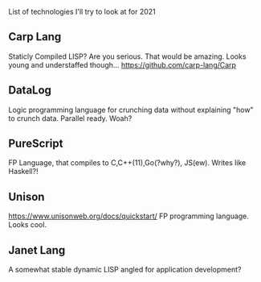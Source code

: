 List of technologies I'll try to look at for 2021

## Carp Lang
Staticly Compiled LISP? Are you serious. That would be amazing. Looks young and understaffed though...
https://github.com/carp-lang/Carp

## DataLog
Logic programming language for crunching data without explaining "how" to crunch data. Parallel ready. Woah?

## PureScript
FP Language, that compiles to C,C++(11),Go(?why?), JS(ew). Writes like Haskell?!

## Unison
https://www.unisonweb.org/docs/quickstart/
FP programming language. Looks cool.

## Janet Lang
A somewhat stable dynamic LISP angled for application development?
